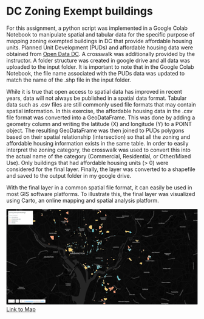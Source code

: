 # DC Zoning Exempt buildings

For this assignment, a python script was implemented in a Google Colab Notebook to manipulate spatial and tabular data for the specific purpose of mapping zoning exempted buildings in DC that provide affordable housing units. Planned Unit Development (PUDs) and affordable housing data were obtained from [Open Data DC](https://opendata.dc.gov/). A crosswalk was additionally provided by the instructor.  A folder structure was created in google drive and all data was uploaded to the input folder. It is important to note that in the Google Colab Notebook, the file name associated with the PUDs data was updated to match the name of the .shp file in the input folder. 

While it is true that open access to spatial data has improved in recent years, data will not always be published in a spatial data format. Tabular data such as .csv files are still commonly used file formats that may contain spatial information. In this exercise, the affordable housing data in the .csv file format was converted into a GeoDataFrame. This was done by adding a geometry column and writing the latitude (X) and longitude (Y) to a POINT object. The resulting GeoDataFrame was then joined to PUDs polygons based on their spatial relationship (intersection) so that all the zoning and affordable housing information exists in the same table. In order to easily interpret the zoning category, the crosswalk was used to convert this into the actual name of the category (Commercial, Residential, or Other/Mixed Use). Only buildings that had affordable housing units (> 0) were considered for the final layer. Finally, the layer was converted to a shapefile and saved to the output folder in my google drive.

With the final layer in a common spatial file format, it can easily be used in most GIS software platforms. To illustrate this, the final layer was visualized using Carto, an online mapping and spatial analysis platform.

![](https://github.com/rskearney/RKearney_Lab3/blob/main/lab3map.PNG?raw=true)
[Link to Map](https://rskearney.carto.com/builder/cf48980a-acf5-4f21-a6fe-119f91d76bef/embed)
